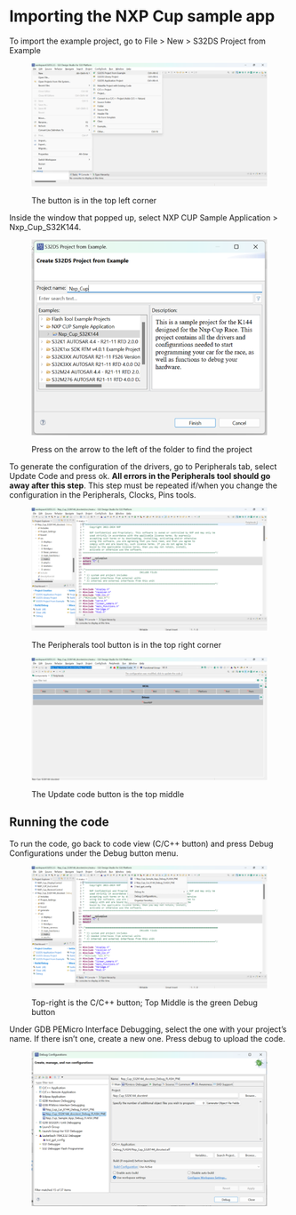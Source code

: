 # Importing the NXP Cup sample app

To import the example project, go to File > New > S32DS Project from Example

<figure><img src="../../.gitbook/assets/image (17) (1).png" alt=""><figcaption><p>The button is in the top left corner </p></figcaption></figure>

Inside the window that popped up, select NXP CUP Sample Application > Nxp\_Cup\_S32K144.

<figure><img src="../../.gitbook/assets/image (18) (1).png" alt=""><figcaption><p>Press on the arrow to the left of the folder to find the project</p></figcaption></figure>

To generate the configuration of the drivers, go to Peripherals tab, select Update Code and press ok. **All errors in the Peripherals tool should go away after this step**. This step must be repeated if/when you change the configuration in the Peripherals, Clocks, Pins tools.

<figure><img src="../../.gitbook/assets/image (19) (1).png" alt=""><figcaption><p>The Peripherals tool button is in the top right corner</p></figcaption></figure>

<figure><img src="../../.gitbook/assets/image (20) (1).png" alt=""><figcaption><p>The Update code button is the top middle</p></figcaption></figure>

## Running the code

To run the code, go back to code view (C/C++ button) and press Debug Configurations under the Debug button menu.

<figure><img src="../../.gitbook/assets/image (44).png" alt=""><figcaption><p>Top-right is the C/C++ button; Top Middle is the green Debug button</p></figcaption></figure>

Under GDB PEMicro Interface Debugging, select the one with your project’s name. If there isn’t one, create a new one. Press debug to upload the code.

<figure><img src="../../.gitbook/assets/image (45).png" alt=""><figcaption></figcaption></figure>
